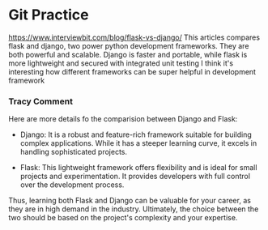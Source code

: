 # Git Practice
https://www.interviewbit.com/blog/flask-vs-django/
This articles compares flask and django, two power python development frameworks.
They are both powerful and scalable. Django is faster and portable, while flask is more lightweight and secured with integrated unit testing
I think it's interesting how different frameworks can be super helpful in development framework

### Tracy Comment

Here are more details fo the comparision between Django and Flask: 

 - Django: It is a robust and feature-rich framework suitable for building complex applications. While it has a steeper learning curve, it excels in handling sophisticated projects.

 - Flask: This lightweight framework offers flexibility and is ideal for small projects and experimentation. It provides developers with full control over the development process.

Thus, learning both Flask and Django can be valuable for your career, as they are in high demand in the industry. Ultimately, the choice between the two should be based on the project's complexity and your expertise.
